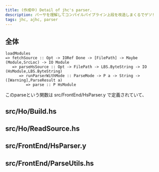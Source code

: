 ```yaml
---
title: (作成中) Detail of jhc's parser.
description: パーサを理解してコンパイルパイプライン上段を改造しまくるでゲソ!
tags: jhc, ajhc, parser
---
```


## 全体

~~~
loadModules
=> fetchSource :: Opt -> IORef Done -> [FilePath] -> Maybe (Module,SrcLoc) -> IO Module
   => parseHsSource :: Opt -> FilePath -> LBS.ByteString -> IO (HsModule,LBS.ByteString)
      => runParserWithMode :: ParseMode -> P a -> String -> ([Warning],ParseResult a)
         => parse :: P HsModule
~~~

このparseという関数は src/FrontEnd/HsParser.y で定義されていて、


## src/Ho/Build.hs
## src/Ho/ReadSource.hs
## src/FrontEnd/HsParser.y
## src/FrontEnd/ParseUtils.hs
